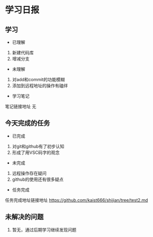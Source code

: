 # 学习日报

## 学习

* 已理解
1. 新建代码库
2. 增减分支

* 未理解
1. 对add和commit的功能模糊
2. 添加到远程地址的操作有磕绊

* 学习笔记

笔记链接地址  无



## 今天完成的任务

* 已完成
1. 对git和github有了初步认知
2. 形成了用VSC码字的观念

* 未完成

1. 远程操作存在疑问
2. github的使用还有很多疑点

* 任务完成

任务完成地址链接地址 https://github.com/kaist666/shijian/tree/test2.md

## 未解决的问题

1. 暂无，通过后期学习继续发现问题
